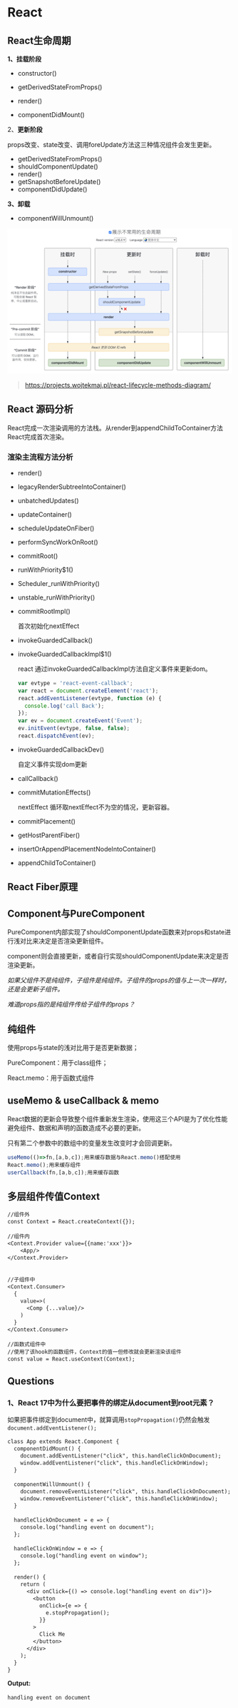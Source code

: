 



# React



## React生命周期

**1、挂载阶段**

- constructor()

- getDerivedStateFromProps()
- render()
- componentDidMount()

2、**更新阶段**

props改变、state改变、调用foreUpdate方法这三种情况组件会发生更新。

- getDerivedStateFromProps() 
- shouldComponentUpdate()
- render()
- getSnapshotBeforeUpdate()
- componentDidUpdate() 

**3、卸载**

- componentWillUnmount()

![image-20210221135604894](./assets/image-20210221135604894.png)

> https://projects.wojtekmaj.pl/react-lifecycle-methods-diagram/



## React 源码分析
React完成一次渲染调用的方法栈。从render到appendChildToContainer方法React完成首次渲染。

### 渲染主流程方法分析

- render()

- legacyRenderSubtreeIntoContainer()

- unbatchedUpdates()

- updateContainer()

- scheduleUpdateOnFiber()

- performSyncWorkOnRoot()

- commitRoot()

- runWithPriority$1()

- Scheduler_runWithPriority()

- unstable_runWithPriority()

- commitRootImpl()

  首次初始化nextEffect

- invokeGuardedCallback()

- invokeGuardedCallbackImpl$1()

  react 通过invokeGuardedCallbackImpl方法自定义事件来更新dom。

  ```javascript
  var evtype = 'react-event-callback';
  var react = document.createElement('react');
  react.addEventListener(evtype, function (e) {
    console.log('call Back');
  });
  var ev = document.createEvent('Event');
  ev.initEvent(evtype, false, false);
  react.dispatchEvent(ev);
  ```

- invokeGuardedCallbackDev()

  自定义事件实现dom更新

- callCallback()

- commitMutationEffects()

  nextEffect
  ​循环取nextEffect不为空的情况，更新容器。

- commitPlacement()

- getHostParentFiber()

- insertOrAppendPlacementNodeIntoContainer()

- appendChildToContainer()

## React Fiber原理





## Component与PureComponent

PureComponent内部实现了shouldComponentUpdate函数来对props和state进行浅对比来决定是否渲染更新组件。

component则会直接更新，或者自行实现shouldComponentUpdate来决定是否渲染更新。

*如果父组件不是纯组件，子组件是纯组件。子组件的props的值与上一次一样时，还是会更新子组件。*

*难道props指的是纯组件传给子组件的props？*



## 纯组件

使用props与state的浅对比用于是否更新数据；

PureComponent：用于class组件；

React.memo：用于函数式组件



## useMemo & useCallback & memo

React数据的更新会导致整个组件重新发生渲染，使用这三个API是为了优化性能避免组件、数据和声明的函数造成不必要的更新。

只有第二个参数中的数组中的变量发生改变时才会回调更新。

```javascript
useMemo(()=>fn,[a,b,c]);用来缓存数据与React.memo()搭配使用
React.memo();用来缓存组件
userCallback(fn,[a,b,c]);用来缓存函数
```



## 多层组件传值Context

```react
//组件外
const Context = React.createContext({});

//组件内
<Context.Provider value={{name:'xxx'}}>
  	<App/>
</Context.Provider>


//子组件中
<Context.Consumer>
  {
    value=>(
      <Comp {...value}/>
    )
  }
</Context.Consumer>

//函数式组件中
//使用了该hook的函数组件，Context的值一但修改就会更新渲染该组件
const value = React.useContext(Context);

```





## Questions

### 1、React 17中为什么要把事件的绑定从document到root元素？

如果把事件绑定到document中，就算调用`stopPropagation()`仍然会触发` document.addEventListener();`

```react
class App extends React.Component {
  componentDidMount() {
    document.addEventListener("click", this.handleClickOnDocument);
    window.addEventListener("click", this.handleClickOnWindow);
  }

  componentWillUnmount() {
    document.removeEventListener("click", this.handleClickOnDocument);
    window.removeEventListener("click", this.handleClickOnWindow);
  }

  handleClickOnDocument = e => {
    console.log("handling event on document");
  };

  handleClickOnWindow = e => {
    console.log("handling event on window");
  };

  render() {
    return (
      <div onClick={() => console.log("handling event on div")}>
        <button
          onClick={e => {
            e.stopPropagation();
          }}
        >
          Click Me
        </button>
      </div>
    );
  }
}
```

**Output:**

`handling event on document`































